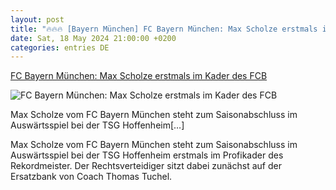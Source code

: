 ```yaml
---
layout: post
title: "🔥🔥🔥 [Bayern München] FC Bayern München: Max Scholze erstmals im Kader des FCB"
date: Sat, 18 May 2024 21:00:00 +0200
categories: entries DE
---
```

[FC Bayern München: Max Scholze erstmals im Kader des FCB](https://www.ligainsider.de/max-scholze_37116/fc-bayern-muenchen-max-scholze-erstmals-im-kader-des-fcb-357838/)

![FC Bayern München: Max Scholze erstmals im Kader des FCB](https://cdn.ligainsider.de/uploads/2024/05/max-scholze-bayern-muenchen-2023-24.jpg)

Max Scholze vom FC Bayern München steht zum Saisonabschluss im Auswärtsspiel bei der TSG Hoffenheim[…]

Max Scholze vom FC Bayern München steht zum Saisonabschluss im Auswärtsspiel bei der TSG Hoffenheim erstmals im Profikader des Rekordmeister. Der Rechtsverteidiger sitzt dabei zunächst auf der Ersatzbank von Coach Thomas Tuchel.

